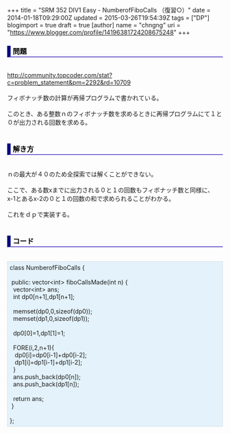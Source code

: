 +++
title = "SRM 352 DIV1 Easy - NumberofFiboCalls （復習○）"
date = 2014-01-18T09:29:00Z
updated = 2015-03-26T19:54:39Z
tags = ["DP"]
blogimport = true
draft = true
[author]
	name = "chngng"
	uri = "https://www.blogger.com/profile/14196381724208675248"
+++

<div dir="ltr" style="text-align: left;" trbidi="on"><h3 style="border-bottom: 2px solid slateblue; border-left: 8px solid navy; color: black; padding: 0px 0px 1px 5px;">問題 </h3><br /><a href="http://community.topcoder.com/stat?c=problem_statement&amp;pm=2292&amp;rd=10709" target="_blank">http://community.topcoder.com/stat?c=problem_statement&amp;pm=2292&amp;rd=10709</a><br /><br />フィボナッチ数の計算が再帰プログラムで書かれている。<br /><br />このとき、ある整数ｎのフィボナッチ数を求めるときに再帰プログラムにて１と０が出力される回数を求める。<br /><br /><h3 style="border-bottom: 2px solid slateblue; border-left: 8px solid navy; color: black; padding: 0px 0px 1px 5px;">解き方 </h3><br />ｎの最大が４０のため全探索では解くことができない。<br /><br />ここで、ある数xまでに出力される０と１の回数もフィボナッチ数と同様に、<br />x-1とあるx-2の０と１の回数の和で求められることがわかる。<br /><br />これをｄｐで実装する。<br /><br /><h3 style="border-bottom: 2px solid slateblue; border-left: 8px solid navy; color: black; padding: 0px 0px 1px 5px;">コード </h3><br /><div style="background-color: #e3f2fb; border: 1px dotted #CCCCCC; padding: 5px;">class NumberofFiboCalls {<br /><br /><span class="Apple-tab-span" style="white-space: pre;"> </span>public: vector&lt;int&gt; fiboCallsMade(int n) {<br /><span class="Apple-tab-span" style="white-space: pre;">  </span>vector&lt;int&gt; ans;<br /><span class="Apple-tab-span" style="white-space: pre;">  </span>int dp0[n+1],dp1[n+1];<br /><br /><span class="Apple-tab-span" style="white-space: pre;">  </span>memset(dp0,0,sizeof(dp0));<br /><span class="Apple-tab-span" style="white-space: pre;">  </span>memset(dp1,0,sizeof(dp1));<br /><br /><span class="Apple-tab-span" style="white-space: pre;">  </span>dp0[0]=1,dp1[1]=1;<br /><br /><span class="Apple-tab-span" style="white-space: pre;">  </span>FORE(i,2,n+1){<br /><span class="Apple-tab-span" style="white-space: pre;">   </span>dp0[i]=dp0[i-1]+dp0[i-2];<br /><span class="Apple-tab-span" style="white-space: pre;">   </span>dp1[i]=dp1[i-1]+dp1[i-2];<br /><span class="Apple-tab-span" style="white-space: pre;">  </span>}<br /><span class="Apple-tab-span" style="white-space: pre;">  </span>ans.push_back(dp0[n]);<br /><span class="Apple-tab-span" style="white-space: pre;">  </span>ans.push_back(dp1[n]);<br /><br /><span class="Apple-tab-span" style="white-space: pre;">  </span>return ans;<br /><span class="Apple-tab-span" style="white-space: pre;"> </span>}<br /><br />};</div></div>
